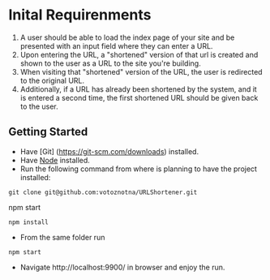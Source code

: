 # Inital Requirenments

1.	A user should be able to load the index page of your site and be presented with an input field where they can enter a URL.
2.	Upon entering the URL, a "shortened" version of that url is created and shown to the user as a URL to the site you're building.
3.	When visiting that "shortened" version of the URL, the user is redirected to the original URL.
4.	Additionally, if a URL has already been shortened by the system, and it is entered a second time, the first shortened URL should be given back to the user.


## Getting Started

* Have [Git] (https://git-scm.com/downloads) installed.
* Have [Node](https://git-scm.com/downloads) installed. 
* Run the following command from where is planning to have the project installed: 
```
git clone git@github.com:votoznotna/URLShortener.git
```
npm start
```
npm install
```
* From the same folder run
```
npm start
``` 
* Navigate http://localhost:9900/ in browser and enjoy the run.
